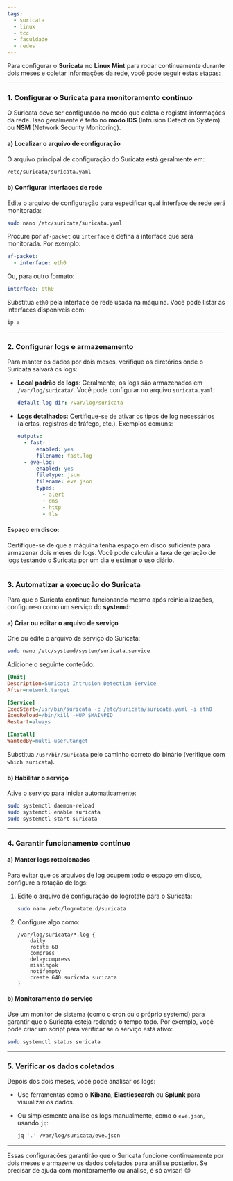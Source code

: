 ```yaml
---
tags:
  - suricata
  - linux
  - tcc
  - faculdade
  - redes
---
```

Para configurar o **Suricata** no **Linux Mint** para rodar continuamente durante dois meses e coletar informações da rede, você pode seguir estas etapas:

---

### **1. Configurar o Suricata para monitoramento contínuo**

O Suricata deve ser configurado no modo que coleta e registra informações da rede. Isso geralmente é feito no **modo IDS** (Intrusion Detection System) ou **NSM** (Network Security Monitoring).

#### a) **Localizar o arquivo de configuração**

O arquivo principal de configuração do Suricata está geralmente em:

```bash
/etc/suricata/suricata.yaml
```

#### b) **Configurar interfaces de rede**

Edite o arquivo de configuração para especificar qual interface de rede será monitorada:

```bash
sudo nano /etc/suricata/suricata.yaml
```

Procure por `af-packet` ou `interface` e defina a interface que será monitorada. Por exemplo:

```yaml
af-packet:
  - interface: eth0
```

Ou, para outro formato:

```yaml
interface: eth0
```

Substitua `eth0` pela interface de rede usada na máquina. Você pode listar as interfaces disponíveis com:

```bash
ip a
```

---

### **2. Configurar logs e armazenamento**

Para manter os dados por dois meses, verifique os diretórios onde o Suricata salvará os logs:

- **Local padrão de logs**: Geralmente, os logs são armazenados em `/var/log/suricata/`. Você pode configurar no arquivo `suricata.yaml`:
    
    ```yaml
    default-log-dir: /var/log/suricata
    ```
    
- **Logs detalhados**: Certifique-se de ativar os tipos de log necessários (alertas, registros de tráfego, etc.). Exemplos comuns:
    
    ```yaml
    outputs:
      - fast:
          enabled: yes
          filename: fast.log
      - eve-log:
          enabled: yes
          filetype: json
          filename: eve.json
          types:
            - alert
            - dns
            - http
            - tls
    ```
    

#### **Espaço em disco**:

Certifique-se de que a máquina tenha espaço em disco suficiente para armazenar dois meses de logs. Você pode calcular a taxa de geração de logs testando o Suricata por um dia e estimar o uso diário.

---

### **3. Automatizar a execução do Suricata**

Para que o Suricata continue funcionando mesmo após reinicializações, configure-o como um serviço do **systemd**:

#### a) **Criar ou editar o arquivo de serviço**

Crie ou edite o arquivo de serviço do Suricata:

```bash
sudo nano /etc/systemd/system/suricata.service
```

Adicione o seguinte conteúdo:

```ini
[Unit]
Description=Suricata Intrusion Detection Service
After=network.target

[Service]
ExecStart=/usr/bin/suricata -c /etc/suricata/suricata.yaml -i eth0
ExecReload=/bin/kill -HUP $MAINPID
Restart=always

[Install]
WantedBy=multi-user.target
```

Substitua `/usr/bin/suricata` pelo caminho correto do binário (verifique com `which suricata`).

#### b) **Habilitar o serviço**

Ative o serviço para iniciar automaticamente:

```bash
sudo systemctl daemon-reload
sudo systemctl enable suricata
sudo systemctl start suricata
```

---

### **4. Garantir funcionamento contínuo**

#### a) **Manter logs rotacionados**

Para evitar que os arquivos de log ocupem todo o espaço em disco, configure a rotação de logs:

1. Edite o arquivo de configuração do logrotate para o Suricata:
    
    ```bash
    sudo nano /etc/logrotate.d/suricata
    ```
    
2. Configure algo como:
    
    ```
    /var/log/suricata/*.log {
        daily
        rotate 60
        compress
        delaycompress
        missingok
        notifempty
        create 640 suricata suricata
    }
    ```
    

#### b) **Monitoramento do serviço**

Use um monitor de sistema (como o cron ou o próprio systemd) para garantir que o Suricata esteja rodando o tempo todo. Por exemplo, você pode criar um script para verificar se o serviço está ativo:

```bash
sudo systemctl status suricata
```

---

### **5. Verificar os dados coletados**

Depois dos dois meses, você pode analisar os logs:

- Use ferramentas como o **Kibana**, **Elasticsearch** ou **Splunk** para visualizar os dados.
- Ou simplesmente analise os logs manualmente, como o `eve.json`, usando `jq`:
    
    ```bash
    jq '.' /var/log/suricata/eve.json
    ```
    

---

Essas configurações garantirão que o Suricata funcione continuamente por dois meses e armazene os dados coletados para análise posterior. Se precisar de ajuda com monitoramento ou análise, é só avisar! 😊